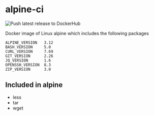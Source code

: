 # alpine-ci

![Push latest release to DockerHub](https://github.com/unfor19/alpine-ci/workflows/Push%20latest%20version%20to%20DockerHub/badge.svg)

Docker image of Linux alpine which includes the following packages

<!-- replacer_start -->

```
ALPINE_VERSION   3.12
BASH_VERSION     5.0
CURL_VERSION     7.69
GIT_VERSION      2.26
JQ_VERSION       1.6
OPENSSH_VERSION  8.3
ZIP_VERSION      3.0
```

<!-- replacer_end -->

## Included in alpine

- less
- tar
- wget